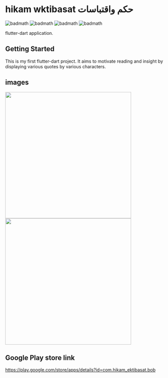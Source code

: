 # hikam wktibasat   حكم واقتباسات


![badmath](https://img.shields.io/badge/flutter-3.3.2-%230090d9)
![badmath](https://img.shields.io/badge/dart-2.18.1-%230090d9)
![badmath](https://img.shields.io/badge/DevTools-2.15.0-%230090d9)
![badmath](https://img.shields.io/badge/channel-stable-%230090d9)


flutter-dart application.

## Getting Started

This is my first flutter-dart project.
It aims to motivate reading and insight by displaying various quotes by various characters.

## images 

<img src="https://play-lh.googleusercontent.com/lB5q7lfyv_vrdsQGLi1MXJ555RGopVlLEvLtono2LKBanTd02pcX0pvGp-VQgvG-4w=w1052-h592" height='400'/>  <img src="https://play-lh.googleusercontent.com/FUKqwn7UknNrAyqS3unrT-C9zaVfocP07HNBc7Wy59_0A2LIEjfHfoSJqQjOtTYVfP4=w1052-h592" height='400'/>  

## Google Play store link 

https://play.google.com/store/apps/details?id=com.hikam_ektibasat.bob


